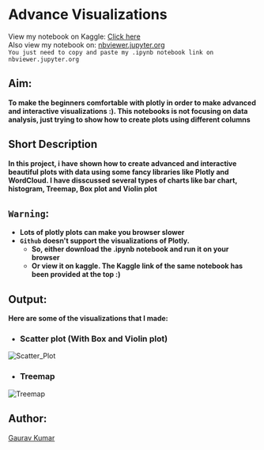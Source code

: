 # Advance Visualizations

View my notebook on Kaggle: [Click here](https://www.kaggle.com/gauravkumar008/advanced-visualizations)<br>
Also view my notebook on: [nbviewer.jupyter.org](https://nbviewer.jupyter.org/)<br>
```You just need to copy and paste my .ipynb notebook link on nbviewer.jupyter.org```<br>

## Aim:
**To make the beginners comfortable with plotly in order to make advanced and interactive visualizations :). This notebooks is not focusing on data analysis, just trying to show how to create plots using different columns**

## Short Description
**In this project, i have shown how to create advanced and interactive beautiful plots with data using some fancy libraries like Plotly and WordCloud. I have disscussed several types of charts like bar chart, histogram, Treemap, Box plot and Violin plot**

## ```Warning```:
 - **Lots of plotly plots can make you browser slower**
 - **```Github``` doesn't support the visualizations of Plotly.**
   - **So, either download the .ipynb notebook and run it on your browser**
   - **Or view it on kaggle. The Kaggle link of the same notebook has been provided at the top :)**

## Output:
**Here are some of the visualizations that I made:**

 - ### Scatter plot (With Box and Violin plot)
![Scatter_Plot](gifs/scatterplot.gif)

 - ### Treemap
![Treemap](gifs/treemap.gif)

## Author:
[Gaurav Kumar](https://github.com/Gaurav1401)